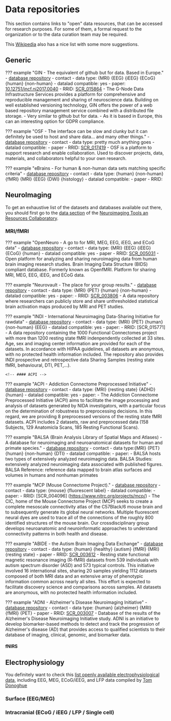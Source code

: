 # Data repositories

This section contains links to "open" data resources, that can be accessed for research purposes. For some of them, a formal request to the organization or to the data curation team may be required.

This [Wikipedia](https://en.wikipedia.org/wiki/List_of_neuroscience_databases) also has a nice list with some more suggestions.

## Generic

<!-- ### GIN -->

??? example "GIN - The equivalent of github but for data. Based in Europe."
    -   [database repository](https://gin.g-node.org/)
    -   contact
    -   data type: {MRI} {EEG} {iEEG} {ECoG} {human} {non-human}
    -   datalad compatible: yes
    -   paper: [10.12751/incf.ni2017.0040](10.12751/incf.ni2017.0040)
    -   RRID: [SCR_015864](https://scicrunch.org/resources/Tools/record/nlx_144509-1/SCR_015864/resolver?q=GIN&l=GIN)
    -   The G-Node Data Infrastructure Services provides a platform for comprehensive and reproducible management and sharing of neuroscience data. Building on well established versioning technology, GIN offers the power of a web based repository management service combined with a distributed file storage.
        -   Very similar to github but for data.
        -   As it is based in Europe, this can an interesting option for GDPR compliance.

<!-- ### Open science framework -->

??? example "OSF - The interface can be slow and clunky but it can definitely be used to host and share data... and many other things."
    -   [database repository](https://osf.io/)
    -   contact
    -   data type: pretty much anything goes
    -   datalad compatible:
    -   paper
    -   RRID: [SCR_017419](https://scicrunch.org/resources/Tools/record/nlx_144509-1/SCR_017419/resolver?q=open%20science%20framework&l=open%20science%20framework)
    -   OSF is a platform to support research and enable collaboration. Used to discover projects, data, materials, and collaborators helpful to your own research.

<!-- ### eBrains -->

??? example "eBrains - For human & non-human data sets matching specific criteria"
    -   [database repository](https://ebrains.eu/)
    -   contact
    -   data type: {human} {non-human} {fMRI} {MRI} {EEG} {DWI} {histology}
    -   datalad compatible:
    -   paper
    -   RRID:

## NeuroImaging

To get an exhaustive list of the datasets and databases available out there, you should first go to the [data section](https://www.nitrc.org/search/?type_of_search=group&q=category%3A%27Data%27) of the [Neuroimaging Tools
an Resources Collaboratory](https://www.nitrc.org/).

### MRI/fMRI

<!-- #### OpenNeuro -->

??? example "OpenNeuro - A go to for MRI, MEG, EEG, iEEG, and ECoG data"
    -   [database repository](https://openneuro.org/)
    -   contact
    -   data type: {MRI} {EEG} {iEEG} {ECoG} {human}
    -   datalad compatible: yes
    -   paper
    -   RRID: [SCR_005031](https://scicrunch.org/resources/Any/record/nlx_144509-1/SCR_005031/resolver?q=openneuro&l=openneuro)
    -   Open platform for analyzing and sharing neuroimaging data from human brain imaging research studies. Brain Imaging Data Structure (BIDS) compliant database. Formerly known as OpenfMRI. Platform for sharing MRI, MEG, EEG, iEEG, and ECoG data.

<!-- #### Neurovault -->

??? example "Neurovault - The place for your group results."
    -   [database repository](https://neurovault.org/)
    -   contact
    -   data type: {MRI} {PET} {human} {non-human}
    -   datalad compatible: yes
    -   paper:
    -   RRID: [SCR_003806](https://scicrunch.org/resources/Tools/record/nlx_144509-1/SCR_003806/resolver?q=Neurovault&l=Neurovault)
    -   A data repository where researchers can publicly store and share unthresholded statistical brain activation maps produced by MRI and PET studies.

<!-- #### INDI -->

??? example "INDI - International Neuroimaging Data-Sharing Initiative for rawdata"
    -   [database repository](http://fcon_1000.projects.nitrc.org/)
    -   contact
    -   data type: {MRI} {PET} {human} {non-human} {EEG}
    -   datalad compatible: yes
    -   paper:
    -   RRID: [SCR_015771]
    -   A data repository containing the 1000 Functional Connectomes project with more than 1200 resting state fMRI indenpendently collected at 33 sites. Age, sex and imaging center information are provided for each of the datasets. In accordance with HIPAA guidelines, all datasets are anonymous, with no protected health information included. The repository also provides INDI prospective and retrospective data Sharing Samples (resting state fMRI, behavioural, DTI, PET,...).
    
    <!-- #### ACPI -->

??? example "ACPI - Addiction Connectome Preprocessed Initiative"
    -   [database repository](http://fcon_1000.projects.nitrc.org/indi/ACPI/html/index.html)
    -   contact
    -   data type: {MRI} {resting state} {ADHD} {human}
    -   datalad compatible: yes
    -   paper:
    -   The Addiction Connectome Preprocessed Initiative (ACPI) aims to facilitate the image processing and analysis of datasets generated by NIDA investigators, with a particular focus on the determination of robustness to preprocessing decisions. In this regard, we are providing 8 preprocessed versions of the resting state fMRI datasets. ACPI includes 2 datasets, raw and preprocessed data (158 Subjects, 129 Anatomicla Scans, 185 Resting Functional Scans).


<!-- #### BALSA -->

??? example "BALSA (Brain Analysis Library of Spatial Maps and Atlases) - A database for neuroimaging and neuroanatomical datasets for human and primate species."
    -   [database repository](https://balsa.wustl.edu/)
    -   contact
    -   data type:{MRI} {PET} {human} {non-human} {DTI}
    -   datalad compatible:
    -   paper:
    -   BALSA hosts two types of extensively analyzed neuroimaging data. BALSA Studies: extensively analyzed neuroimaging data associated with published figures. BALSA Reference: reference data mapped to brain atlas surfaces and volumes in humans and nonhuman primates

<!-- #### Mouse Connectome Project -->

??? example "MCP (Mouse Connectome Project)."
    -   [database repository](https://cic.ini.usc.edu)
    -   contact
    -   data type: {mouse} {fluorescent label}
    -   datalad compatible:
    -   paper:
    -   RRID: [SCR_004096] (https://www.nitrc.org/projects/mcp/)
    -   The CIC, home of the Mouse Connectome Project (MCP) seeks to create a complete mesoscale connectivity atlas of the C57Black/6 mouse brain and to subsequently generate its global neural networks. Multiple fluorescent neural dyes are used to trace all of the connections of the roughly 800 identified structures of the mouse brain. Our crossdisciplinary group develops neuroanatomic and neuroinformatic approaches to understand connectivity patterns in both health and disease.

<!-- #### ABIDE -->

??? example "ABIDE - the Autism Brain Imaging Data Exchange"
    -   [database repository](http://fcon_1000.projects.nitrc.org/indi/abide/)
    -   contact
    -   data type: {human} {healthy} {autism} {fMRI} {MRI} {resting state}
    -   paper
    -   RRID: [SCR_003612](https://scicrunch.org/resources/Any/record/nlx_144509-1/SCR_003612/resolver?q=abide&l=abide)
    -   Resting state functional magnetic resonance imaging (R-fMRI) datasets from 539 individuals with autism spectrum disorder (ASD) and 573 typical controls. This initiative involved 16 international sites, sharing 20 samples yielding 1112 datasets composed of both MRI data and an extensive array of phenotypic information common across nearly all sites. This effort is expected to facilitate discovery science and comparisons across samples. All datasets are anonymous, with no protected health information included.

<!-- #### ADNI -->

??? example "ADNI - Alzheimer's Disease Neuroimaging Initiative"
     -   [database repository](http://adni.loni.usc.edu/data-samples/access-data/)
     -   contact
     -   data type: {human} {alzheimer} {MRI} {fMRI} {PET}
     -   paper
     -   RRID: [SCR_003007](https://scicrunch.org/resources/Any/record/nlx_144509-1/SCR_003007/resolver?q=adni&l=adni)
     -    Database of the results of the Alzheimer's Disease Neuroimaging Initiative study. ADNI is an initiative to develop biomarker-based methods to detect and track the progression of Alzheimer's disease (AD) that provides access to qualified scientists to their database of imaging, clinical, genomic, and biomarker data.

<!-- [Pain repository](https://www.painrepository.org/]) -->

#### fNIRS

## Electrophysiology

You definitely want to check this [list openly available electrophysiological data](https://github.com/openlists/ElectrophysiologyData), including EEG, MEG, ECoG/iEEG, and LFP data compiled by [Tom Donoghue](https://twitter.com/tomdonoghue)

### Surface (EEG/MEG)

### Intracranial (ECoG / iEEG / LFP / Single cell)

<!-- #### LORIS

-   [LORIS](https://github.com/aces/Loris/wiki/Open-LORIS) -   Open datasets available through LORIS projects

??? example "LORIS - "
    -   [database repository]()
    -   contact
    -   data type:
    -   datalad compatible:
    -   paper:
    -   RRID: []() -->
